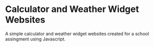# Calculator and Weather Widget Websites
A simple calculator and weather widget websites created for a school assingment using Javascript. 
